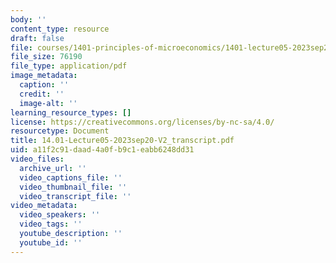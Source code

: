 ```yaml
---
body: ''
content_type: resource
draft: false
file: courses/1401-principles-of-microeconomics/1401-lecture05-2023sep20-v2_transcript.pdf
file_size: 76190
file_type: application/pdf
image_metadata:
  caption: ''
  credit: ''
  image-alt: ''
learning_resource_types: []
license: https://creativecommons.org/licenses/by-nc-sa/4.0/
resourcetype: Document
title: 14.01-Lecture05-2023sep20-V2_transcript.pdf
uid: a11f2c91-daad-4a0f-b9c1-eabb6248dd31
video_files:
  archive_url: ''
  video_captions_file: ''
  video_thumbnail_file: ''
  video_transcript_file: ''
video_metadata:
  video_speakers: ''
  video_tags: ''
  youtube_description: ''
  youtube_id: ''
---
```

